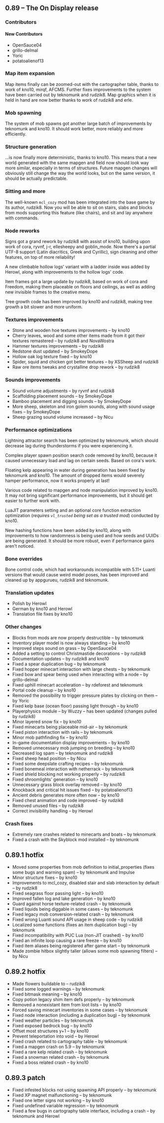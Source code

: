 ## 0.89 – The On Display release

### Contributors
#### New Contributors
* OpenSauce04
* grillo-delmal
* Yoric
* potatoalienof13

### Map item expansion
Map items finally can be zoomed-out with the cartographer table, thanks to work of kno10, mirqf, AFCMS. Further fixes improvements to the system have been carried out by teknomunk and rudzik8. Map graphics when it is held in hand are now better thanks to work of rudzik8 and erle.

### Mob spawning
The system of mob spawns got another large batch of improvements by teknomunk and kno10. It should work better, more reliably and more efficiently.

### Structure generation
...is now finally more deterministic, thanks to kno10. This means that a new world generated with the same mapgen and field now should look way more similar, especially in terms of structures. Future mapgen changes will obviously still change the way the world looks, but on the same version, it should be actually predictable.

### Sitting and more
The well-known `mcl_cozy` mod has been integrated into the base game by its author, rudzik8. Now you will be able to sit on stairs, slabs and blocks from mods supporting this feature (like chairs), and sit and lay anywhere with commands.

### Node reworks
Signs got a grand rework by rudzik8 with assist of kno10, building upon work of cora, ryvnf, j-r, ellesheepy and goblin_mode. Now there's a partial UTF-8 support (Latin diacritics, Greek and Cyrillic), sign cleaning and other features, on top of more reliability!

A new climbable hollow logs' variant with a ladder inside was added by Herowl, along with improvements to the hollow logs' code.

Item frames got a large update by rudzik8, based on work of cora and Freedom, making them placeable on floors and ceilings, as well as adding new invisible frames to the creative menu.

Tree growth code has been improved by kno10 and rudzik8, making tree growth a bit slower and more uniform.

### Textures improvements
* Stone and wooden hoe textures improvements – by kno10
* Cherry leaves, wood and some other items made from it got their textures remastered – by rudzik8 and NovaWostra
* Hammer textures improvements – by rudzik8
* Redstone dust updated – by SmokeyDope
* Hollow oak log texture fixed – by kno10
* Spider, squid and chicken got better textures – by XSSheep and rudzik8
* Raw ore items tweaks and crystalline drop rework – by rudzik8

### Sounds improvements
* Sound volume adjustments – by ryvnf and rudzik8
* Scaffolding placement sounds – by SmokeyDope
* Bamboo placement and digging sounds – by SmokeyDope
* More sheep, skeleton and iron golem sounds, along with sound usage fixes – by SmokeyDope
* Sheep grazing sound volume increased – by Nicu

### Performance optimizations
Lightning attractor search has been optimized by teknomunk, which should decrease lag during thunderstorms if you were experiencing it.

Complex player spawn position search code removed by kno10, because it caused unnecessary load and lag on certain seeds. Based on cora's work.

Floating kelp appearing in water during generation has been fixed by teknomunk and kno10. The amount of dropped items would severely hamper performance, now it works properly at last!

Various code related to mapgen and node manipulation improved by kno10. It may not bring significant performance improvements, but it should get easier to further work with.

LuaJIT parameters setting and an optional core function extraction optimization (*requires `vl_trusted` being set as a trusted mod*) conducted by kno10.

New hashing functions have been added by kno10, along with improvements to how randomness is being used and how seeds and UUIDs are being generated. It should be more robust, even if performance gains aren't noticed.

### Bone overrides
Bone control code, which had workarounds incompatible with 5.11+ Luanti versions that would cause weird model poses, has been improved and cleaned up by appgurueu, rudzik8 and teknomunk.

### Translation updates
* Polish by Herowl
* German by kno10 and Herowl
* Translation file fixes by kno10

### Other changes
* Blocks from mods are now properly destructible – by teknomunk
* Inventory player model is now always standing – by kno10
* Improved steps sound on grass – by OpenSauce04
* Added a setting to control Christmastide decorations – by rudzik8
* Documentation updates – by rudzik8 and kno10
* Fixed a spear duplication bug – by teknomunk
* Fixed hopper minecart interaction with large chests – by teknomunk
* Fixed bow and spear being used when interacting with a node – by grillo-delmal
* Fixed uphill minecart acceleration – by rdeforest and teknomunk
* Portal code cleanup – by kno10
* Removed the possibility to trigger pressure plates by clicking on them – by Yoric
* Fixed kelp base (ocean floor) passing light through – by kno10
* Playerphysics module – by Wuzzy – has been updated (changes pulled by rudzik8)
* Minor layered snow fix – by kno10
* Fixed minecarts being placeable mid-air – by teknomunk
* Fixed piston interaction with rails – by teknomunk
* Minor mob pathfinding fix – by kno10
* In-game documentation display improvements – by kno10
* Removed unnecessary mob jumping on breeding – by kno10
* Decreased log spam – by teknomunk and rudzik8
* Fixed sheep head position – by Nicu
* Fixed some deepslate crafting recipes – by teknomunk
* Fixed bonemeal interaction with netherrack – by teknomunk
* Fixed shield blocking not working properly – by rudzik8
* Fixed shroomlights' generation – by kno10
* Unnecessary grass block overlay removed – by kno10
* Knockback and critical hit issues fixed – by potatoalienof13
* Ancient debris generates more often now – by kno10
* Fixed chest animation and code improved – by rudzik8
* Removed unused files – by rudzik8
* Correct invisibility handling – by Herowl

### Crash fixes
* Extremely rare crashes related to minecarts and boats – by teknomunk
* Fixed a crash with the Skyblock mod installed – by teknomunk


## 0.89.1 hotfix
* Moved some properties from mob definition to initial_properties (fixes some bugs and warning spam) – by teknomunk and Impulse
* Minor structure fixes – by kno10
* Improvements to mcl_cozy, disabled stair and slab interaction by default – by rudzik8
* Fixed seagrass floor passing light – by kno10
* Improved fallen log and lake generation – by kno10
* Guard against horse texture-related crash – by teknomunk
* Fixed liquids being diggable in some cases – by teknomunk
* Fixed legacy mob conversion-related crash – by teknomunk
* Fixed wrong Luanti sound API usage in sheep code – by rudzik8
* Localized some functions (fixes an item duplication bug) – by teknomunk
* Fixed incompatibility with PUC Lua (non-JIT crashed) – by kno10
* Fixed an infinite loop causing a rare freeze – by kno10
* Fixed item aliases being registered after game start – by teknomunk
* Made zombie hitbox slightly taller (allows some mob spawning filters) – by Nicu

## 0.89.2 hotfix
* Made flowers buildable to – rudzik8
* Fixed some logged warnings – by teknomunk
* Fixed bitmask meaning – by kno10
* Copy potion legacy shim item defs properly – by teknomunk
* Removed a nonexistant item from loot lists – by kno10
* Forced saving minecart inventories in some cases – by teknomunk
* Fixed node interaction (including a duplication bug) – by teknomunk
* Fixed weather particles – by teknomunk
* Fixed exposed bedrock bug – by kno10
* Offset most structures y+1 – by kno10
* Prevent teleportation into void – by Herowl
* Fixed crash related to cartography table – by teknomunk
* Fixed a mapgen crash on 5.9 – by teknomunk
* Fixed a rare kelp related crash – by teknomunk
* Fixed a snowman related crash – by teknomunk
* Fixed a boss related crash – by kno10

## 0.89.3 patch
* Fixed infested blocks not using spawning API properly – by teknomunk
* Fixed XP magnet malfunctioning – by teknomunk
* Fixed one letter signs not working – by kno10
* Fixed undefined variable regression – by teknomunk
* Fixed a few bugs in cartography table interface, including a crash – by teknomunk and Herowl
